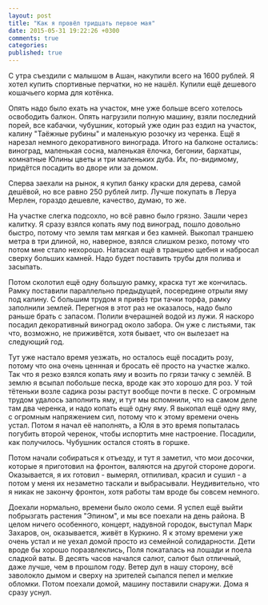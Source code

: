 ```yaml
---
layout: post
title: "Как я провёл тридцать первое мая"
date: 2015-05-31 19:22:26 +0300
comments: true
categories: 
published: true
---
```

С утра съездили с малышом в Ашан, накупили всего на 1600 рублей. Я хотел купить спортивные перчатки, но не нашёл. Купили ещё дешевого кошачьего корма для котёнка.

Опять надо было ехать на участок, мне уже больше всего хотелось освободить балкон. Опять нагрузили полную машину, взяли последний порей, все кабачки, чубушник, который уже один раз ездил на участок, калину "Таёжные рубины" и маленькую розочку из черенка. Ещё я нарезал немного декоративного винограда. Итого на балконе остались: виноград, маленькая сосна, маленькая ёлочка, бегонии, бархатцы, комнатные Юлины цветы и три маленьких дуба. Их, по-видимому, придётся посадить во дворе или за домом.

Сперва заехали на рынок, я купил банку краски для дерева, самой дешёвой, но все равно 250 рублей литр. Лучше покупать в Леруа Мерлен, гораздо дешевле, качество, думаю, то же.

На участке слегка подсохло, но всё равно было грязно. Зашли через калитку. Я сразу взялся копать яму под виноград, пошло довольно быстро, потому что земля там мягкая и без камней. Выкопал траншею метра в три длиной, но, наверное, взялся слишком резко, потому что потом мне стало нехорошо. Натаскал ещё в траншею щебня и набросал сверху больших камней. Надо будет поставить трубы для полива и засыпать.

Потом сколотил ещё одну большую рамку, краска тут же кончилась. Рамку поставили параллельно предыдущей, посередине отрыли яму под калину. С большим трудом я привёз три тачки торфа, рамку заполнили землей. Перегноя в этот раз не оказалось, надо было раньше брать с запасом. Полили вчерашней водой из лужи. Я наскоро посадил декоративный виноград около забора. Он уже с листьями, так что, возможно, не приживётся, хотя бывает, что он вылезает на следующий год.

Тут уже настало время уезжать, но осталось ещё посадить розу, потому что она очень ценнная и бросать её просто на участке жалко. Так что я резко взялся копать яму и возить по грязи тачку с землёй. В землю я всыпал побольше песка, вроде как это хорошо для роз. У той тётеньки возле садика розы растут вообще почти в песке. С огромным трудом удалось заполнить яму, и тут мы вспомнили, что на самом деле там два черенка, и надо копать ещё одну яму. Я выкопал ещё одну яму, с огромным напряжением сил, потому что к этому времени очень устал. Потом я начал её наполнять, а Юля в это время попыталась погубить второй черенок, чтобы испортить мне настроение. Посадили, как получилось. Чубушник остался стоять в горшке.

Потом начали собираться  к отъезду, и тут я заметил, что мои досочки, которые я приготовил на фронтон, валяются на другой стороне дороги. Оказывается, я их готовил - вымерял, отпиливал, красил и сушил - а потом у меня их незаметно таскали и выбрасывали. Неудивительно, что я никак не закончу фронтон, хотя работы там вроде бы совсем немного. 

Доехали нормально, времени было около семи. Я успел ещё выйти побрызгать растения "Эпином", и мы все поехали на день района. В целом ничего особенного, концерт, надувной городок, выступал Марк Захаров, он, оказывается, живёт в Куркино. Я к этому времени уже очень устал и не уехал домой просто из семейной солидарности. Дети вроде бы хорошо поразвлеклись, Поля покаталась на лошади и поела сладкой ваты. В десять часов начался салют, салют был отличный, даже лучше, чем в прошлом году. Ветер дул в нашу сторону, всё заволокло дымом и сверху на зрителей сыпался пепел и мелкие обломки. Потом поехали домой, машину поставили снаружи. Дома я сразу уснул.